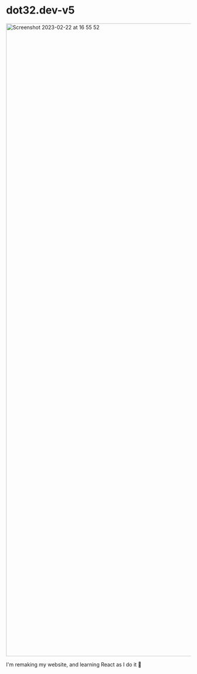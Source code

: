 # dot32.dev-v5

<img width="1720" alt="Screenshot 2023-02-22 at 16 55 52" src="https://user-images.githubusercontent.com/61964090/220570901-5d87398a-5e2d-407f-bbf4-0ed66f1e3ce9.png">


I'm remaking my website, and learning React as I do it 🚀


